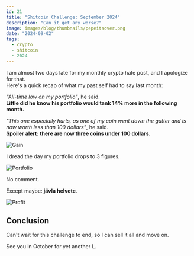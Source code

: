 ```yaml
---
id: 21
title: "Shitcoin Challenge: September 2024"
description: "Can it get any worse?"
image: images/blog/thumbnails/pepeitsover.png
date: "2024-09-02"
tags:
  - crypto
  - shitcoin
  - 2024
---
```


I am almost two days late for my monthly crypto hate post, and I apologize for
that. \
Here's a quick recap of what my past self had to say last month:

_"All-time low on my portfolio"_, he said.\
**Little did he know his portfolio would tank 14% more in the following month.**

_"This one especially hurts, as one of my coin went down the gutter and is now
worth less than 100 dollars"_, he said. \
**Spoiler alert: there are now three coins under 100 dollars.**

![Gain](/images/blog/21-chart.png)

I dread the day my portfolio drops to 3 figures.

![Portfolio](/images/blog/21-portfolio.png)

No comment.

Except maybe: **jävla helvete**.

![Profit](/images/blog/21-profit.png)

## Conclusion

Can't wait for this challenge to end, so I can sell it all and move on.

See you in October for yet another L.
